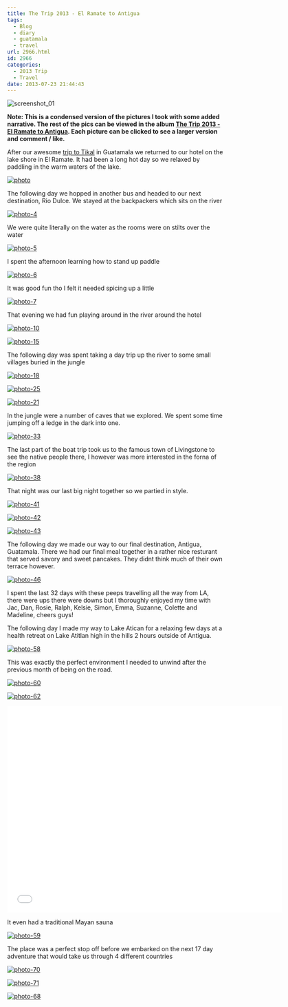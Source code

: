 ```yaml
---
title: The Trip 2013 - El Ramate to Antigua
tags:
  - Blog
  - diary
  - guatamala
  - travel
url: 2966.html
id: 2966
categories:
  - 2013 Trip
  - Travel
date: 2013-07-23 21:44:43
---
```


![screenshot_01](https://mikecann.co.uk/wp-content/uploads/2013/07/screenshot_01.png)

**Note: This is a condensed version of the pictures I took with some added narrative. The rest of the pics can be viewed in the album [The Trip 2013 - El Ramate to Antigua](https://www.facebook.com/mikeysee/media_set?set=a.10151773308266031.1073741839.593661030&type=3). Each picture can be clicked to see a larger version and comment / like.**

After our awesome [trip to Tikal](https://mikecann.co.uk/travel/the-trip-2013-playa-del-carmen-to-tikal/) in Guatamala we returned to our hotel on the lake shore in El Ramate. It had been a long hot day so we relaxed by paddling in the warm waters of the lake.
<!-- more -->
[![photo](https://mikecann.co.uk/wp-content/uploads/2013/07/photo2.jpg)](https://www.facebook.com/mikeysee/media_set?set=a.10151773308266031.1073741839.593661030&amp;type=3)

The following day we hopped in another bus and headed to our next destination, Rio Dulce. We stayed at the backpackers which sits on the river

[![photo-4](https://mikecann.co.uk/wp-content/uploads/2013/07/photo-412.jpg)](https://www.facebook.com/photo.php?fbid=10151773313761031&amp;set=a.10151773308266031.1073741839.593661030&amp;type=3&amp;theater)

We were quite literally on the water as the rooms were on stilts over the water

[![photo-5](https://mikecann.co.uk/wp-content/uploads/2013/07/photo-512.jpg)](https://www.facebook.com/photo.php?fbid=10151773314011031&amp;set=a.10151773308266031.1073741839.593661030&amp;type=3&amp;theater)

I spent the afternoon learning how to stand up paddle

[![photo-6](https://mikecann.co.uk/wp-content/uploads/2013/07/photo-612.jpg)](https://www.facebook.com/photo.php?fbid=10151778493886031&amp;set=a.10151773308266031.1073741839.593661030&amp;type=3&amp;theater)

It was good fun tho I felt it needed spicing up a little

[![photo-7](https://mikecann.co.uk/wp-content/uploads/2013/07/photo-712.jpg)](https://www.facebook.com/photo.php?fbid=10151778495401031&amp;set=a.10151773308266031.1073741839.593661030&amp;type=3&amp;theater)

That evening we had fun playing around in the river around the hotel

[![photo-10](https://mikecann.co.uk/wp-content/uploads/2013/07/photo-1012.jpg)](https://www.facebook.com/photo.php?fbid=10151773316096031&amp;set=a.10151773308266031.1073741839.593661030&amp;type=3&amp;theater)

[![photo-15](https://mikecann.co.uk/wp-content/uploads/2013/07/photo-152.jpg)](https://www.facebook.com/photo.php?fbid=10151773320531031&amp;set=a.10151773308266031.1073741839.593661030&amp;type=3&amp;theater)

The following day was spent taking a day trip up the river to some small villages buried in the jungle

[![photo-18](https://mikecann.co.uk/wp-content/uploads/2013/07/photo-182.jpg)](https://www.facebook.com/photo.php?fbid=10151773325361031&amp;set=a.10151773308266031.1073741839.593661030&amp;type=3&amp;theater)

[![photo-25](https://mikecann.co.uk/wp-content/uploads/2013/07/photo-252.jpg)](https://www.facebook.com/photo.php?fbid=10151773327371031&amp;set=a.10151773308266031.1073741839.593661030&amp;type=3&amp;theater)

[![photo-21](https://mikecann.co.uk/wp-content/uploads/2013/07/photo-213.jpg)](https://www.facebook.com/photo.php?fbid=10151773325631031&amp;set=a.10151773308266031.1073741839.593661030&amp;type=3&amp;theater)

In the jungle were a number of caves that we explored. We spent some time jumping off a ledge in the dark into one.

[![photo-33](https://mikecann.co.uk/wp-content/uploads/2013/07/photo-332.jpg)](https://www.facebook.com/photo.php?fbid=10151773329161031&amp;set=a.10151773308266031.1073741839.593661030&amp;type=3&amp;theater)

The last part of the boat trip took us to the famous town of Livingstone to see the native people there, I however was more interested in the forna of the region 

[![photo-38](https://mikecann.co.uk/wp-content/uploads/2013/07/photo-382.jpg)](https://www.facebook.com/photo.php?fbid=10151773330426031&amp;set=a.10151773308266031.1073741839.593661030&amp;type=3&amp;theater)

That night was our last big night together so we partied in style.

[![photo-41](https://mikecann.co.uk/wp-content/uploads/2013/07/photo-413.jpg)](https://www.facebook.com/photo.php?fbid=10151773330966031&amp;set=a.10151773308266031.1073741839.593661030&amp;type=3&amp;theater)

[![photo-42](https://mikecann.co.uk/wp-content/uploads/2013/07/photo-422.jpg)](https://www.facebook.com/photo.php?fbid=10151773331001031&amp;set=a.10151773308266031.1073741839.593661030&amp;type=3&amp;theater)

[![photo-43](https://mikecann.co.uk/wp-content/uploads/2013/07/photo-432.jpg)](https://www.facebook.com/photo.php?fbid=10151773331176031&amp;set=a.10151773308266031.1073741839.593661030&amp;type=3&amp;theater)

The following day we made our way to our final destination, Antigua, Guatamala. There we had our final meal together in a rather nice resturant that served savory and sweet pancakes. They didnt think much of their own terrace however.

[![photo-46](https://mikecann.co.uk/wp-content/uploads/2013/07/photo-462.jpg)](https://www.facebook.com/photo.php?fbid=10151773331751031&amp;set=a.10151773308266031.1073741839.593661030&amp;type=3&amp;theater)

I spent the last 32 days with these peeps travelling all the way from LA, there were ups there were downs but I thoroughly enjoyed my time with Jac, Dan, Rosie, Ralph, Kelsie, Simon, Emma, Suzanne, Colette and Madeline, cheers guys!

The following day I made my way to Lake Atican for a relaxing few days at a health retreat on Lake Atitlan high in the hills 2 hours outside of Antigua. 

[![photo-58](https://mikecann.co.uk/wp-content/uploads/2013/07/photo-582.jpg)](https://www.facebook.com/photo.php?fbid=10151778495856031&amp;set=a.10151773308266031.1073741839.593661030&amp;type=3&amp;theater)

This was exactly the perfect environment I needed to unwind after the previous month of being on the road.

[![photo-60](https://mikecann.co.uk/wp-content/uploads/2013/07/photo-602.jpg)](https://www.facebook.com/photo.php?fbid=10151778496901031&amp;set=a.10151773308266031.1073741839.593661030&amp;type=3&amp;theater)

[![photo-62](https://mikecann.co.uk/wp-content/uploads/2013/07/photo-622.jpg)](https://www.facebook.com/photo.php?fbid=10151773335966031&amp;set=a.10151773308266031.1073741839.593661030&amp;type=3&amp;theater)

<iframe width="640" height="480" src="//www.youtube.com/embed/xNybI3rJdQU" frameborder="0" allowfullscreen></iframe>

It even had a traditional Mayan sauna

[![photo-59](https://mikecann.co.uk/wp-content/uploads/2013/07/photo-592.jpg)](https://www.facebook.com/photo.php?fbid=10151778496521031&amp;set=a.10151773308266031.1073741839.593661030&amp;type=3&amp;theater)

The place was a perfect stop off before we embarked on the next 17 day adventure that would take us through 4 different countries

[![photo-70](https://mikecann.co.uk/wp-content/uploads/2013/07/photo-702.jpg)](https://www.facebook.com/photo.php?fbid=10151778498306031&amp;set=a.10151773308266031.1073741839.593661030&amp;type=3&amp;theater)

[![photo-71](https://mikecann.co.uk/wp-content/uploads/2013/07/photo-713.jpg)](https://www.facebook.com/photo.php?fbid=10151778498496031&amp;set=a.10151773308266031.1073741839.593661030&amp;type=3&amp;theater)

[![photo-68](https://mikecann.co.uk/wp-content/uploads/2013/07/photo-682.jpg)](https://www.facebook.com/photo.php?fbid=10151778497246031&amp;set=a.10151773308266031.1073741839.593661030&amp;type=3&amp;theater)